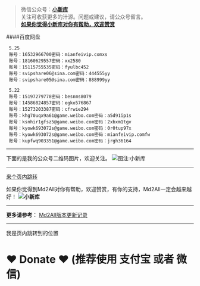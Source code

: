 >微信公众号：**[小新库](#jump_10)**  
关注可收获更多的汁源。问题或建议，请公众号留言。  
**[如果你觉得小新库对你有帮助，欢迎赞赏](#jump_20)**


####百度网盘

```
 5.25
 账号：16532966700密码：mianfeivip.comxs
 账号：18160629557密码：xx2580
 账号：15115755535密码：fyulbc452
 账号：svipshare06@sina.com密码：444555yy
 账号：svipshare05@sina.com密码：888999yy
  
 5.22
 账号：15197279778密码：besnms8079
 账号：14586824857密码：egko576867
 账号：15273203387密码：cfrwie294
 账号：khg70uqx9a61@game.weibo.com密码：a5d91ip1s
 账号：ksnhir1gfsz5@game.weibo.com密码：2xbxm1tgv
 账号：kyowk693072s@game.weibo.com密码：0r0tup97x
 账号：kyowk693072s@game.weibo.com密码：mianfeivip.comfw
 账号：kupfwq903351@game.weibo.com密码：jrgh36164
```

***

下面的是我的公众号二维码图片，欢迎关注。
![图注:小新库](https://s1.ax1x.com/2020/05/15/Ysg6dH.jpg) 

***

<a href="#jump_2">来个页内跳转</a>


如果你觉得到Md2All对你有帮助，欢迎赞赏，有你的支持，Md2All一定会越来越好！
**![小新库](https://s1.ax1x.com/2020/05/26/tiVwse.png)**

***

**更多请参考**：
[Md2All版本更新记录](https://www.cnblogs.com/garyyan/p/9238405.html)

***
<a id="jump_2">我是页内跳转到的位置</a>
[^10]: 注脚跳转位置
111

# ❤ Donate ❤ (推荐使用 支付宝 或者 微信)
 
